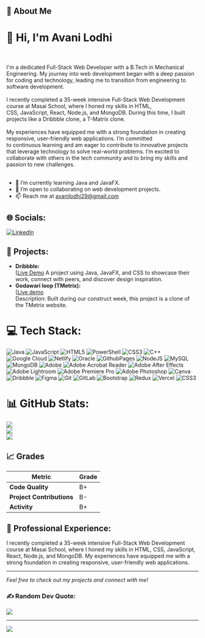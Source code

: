 ## 🚀 About Me
<h1>👋 Hi, I'm Avani Lodhi</h1><br><br> I'm a dedicated Full-Stack Web Developer with a B.Tech in Mechanical Engineering. My journey into web development began with a deep passion for coding and technology, leading me to transition from engineering to software development. <br><br>I recently completed a 35-week intensive Full-Stack Web Development course at Masai School, where I honed my skills in HTML, <br>CSS, JavaScript, React, Node.js, and MongoDB. During this time, I built projects like a Dribbble clone, a T-Matrix clone. <br><br>My experiences have equipped me with a strong foundation in creating responsive, user-friendly web applications. I’m committed <br>to continuous learning and am eager to contribute to innovative projects that leverage technology to solve real-world problems. I’m excited to collaborate with others in the tech community and to bring my skills and passion to new challenges. </br></br>

- 🌱 I’m currently learning Java and JavaFX.
- 💼 I’m open to collaborating on web development projects.
- 📫 Reach me at [avanilodhi29@gmail.com](mailto:avanilodhi29@gmail.com)


## 🌐 Socials:
[![LinkedIn](https://img.shields.io/badge/LinkedIn-%230077B5.svg?logo=linkedin&logoColor=white)](https://linkedin.com/in/https://www.linkedin.com/in/avani-lodhi/) 

## 🧩 Projects:
- **Dribbble:** </br>
      [[Live Demo](https://dribbling-theta.vercel.app/)
      A project using Java, JavaFX, and CSS  to showcase their work, connect with peers, and discover design inspiration.
- **Godawari loop (TMetrix):** </br>
    [[Live demo](https://t-matrix.netlify.app/) </br>
    Description: Built during our construct week, this project is a clone of the TMetrix website.

# 💻 Tech Stack:
![Java](https://img.shields.io/badge/java-%23ED8B00.svg?style=for-the-badge&logo=openjdk&logoColor=white) ![JavaScript](https://img.shields.io/badge/javascript-%23323330.svg?style=for-the-badge&logo=javascript&logoColor=%23F7DF1E) ![HTML5](https://img.shields.io/badge/html5-%23E34F26.svg?style=for-the-badge&logo=html5&logoColor=white) ![PowerShell](https://img.shields.io/badge/PowerShell-%235391FE.svg?style=for-the-badge&logo=powershell&logoColor=white) ![CSS3](https://img.shields.io/badge/css3-%231572B6.svg?style=for-the-badge&logo=css3&logoColor=white) ![C++](https://img.shields.io/badge/c++-%2300599C.svg?style=for-the-badge&logo=c%2B%2B&logoColor=white) ![Google Cloud](https://img.shields.io/badge/GoogleCloud-%234285F4.svg?style=for-the-badge&logo=google-cloud&logoColor=white) ![Netlify](https://img.shields.io/badge/netlify-%23000000.svg?style=for-the-badge&logo=netlify&logoColor=#00C7B7) ![Oracle](https://img.shields.io/badge/Oracle-F80000?style=for-the-badge&logo=oracle&logoColor=white) ![GithubPages](https://img.shields.io/badge/github%20pages-121013?style=for-the-badge&logo=github&logoColor=white) ![NodeJS](https://img.shields.io/badge/node.js-6DA55F?style=for-the-badge&logo=node.js&logoColor=white) ![MySQL](https://img.shields.io/badge/mysql-4479A1.svg?style=for-the-badge&logo=mysql&logoColor=white) ![MongoDB](https://img.shields.io/badge/MongoDB-%234ea94b.svg?style=for-the-badge&logo=mongodb&logoColor=white) ![Adobe](https://img.shields.io/badge/adobe-%23FF0000.svg?style=for-the-badge&logo=adobe&logoColor=white) ![Adobe Acrobat Reader](https://img.shields.io/badge/Adobe%20Acrobat%20Reader-EC1C24.svg?style=for-the-badge&logo=Adobe%20Acrobat%20Reader&logoColor=white) ![Adobe After Effects](https://img.shields.io/badge/Adobe%20After%20Effects-9999FF.svg?style=for-the-badge&logo=Adobe%20After%20Effects&logoColor=white) ![Adobe Lightroom](https://img.shields.io/badge/Adobe%20Lightroom-31A8FF.svg?style=for-the-badge&logo=Adobe%20Lightroom&logoColor=white) ![Adobe Premiere Pro](https://img.shields.io/badge/Adobe%20Premiere%20Pro-9999FF.svg?style=for-the-badge&logo=Adobe%20Premiere%20Pro&logoColor=white) ![Adobe Photoshop](https://img.shields.io/badge/adobe%20photoshop-%2331A8FF.svg?style=for-the-badge&logo=adobe%20photoshop&logoColor=white) ![Canva](https://img.shields.io/badge/Canva-%2300C4CC.svg?style=for-the-badge&logo=Canva&logoColor=white) ![Dribbble](https://img.shields.io/badge/Dribbble-EA4C89?style=for-the-badge&logo=dribbble&logoColor=white) ![Figma](https://img.shields.io/badge/figma-%23F24E1E.svg?style=for-the-badge&logo=figma&logoColor=white) ![Git](https://img.shields.io/badge/git-%23F05033.svg?style=for-the-badge&logo=git&logoColor=white) ![GitLab](https://img.shields.io/badge/gitlab-%23181717.svg?style=for-the-badge&logo=gitlab&logoColor=white) ![Bootstrap](https://img.shields.io/badge/bootstrap-%238511FA.svg?style=for-the-badge&logo=bootstrap&logoColor=white) ![Redux](https://img.shields.io/badge/redux-%23593d88.svg?style=for-the-badge&logo=redux&logoColor=white) ![Vercel](https://img.shields.io/badge/vercel-%23000000.svg?style=for-the-badge&logo=vercel&logoColor=white) ![CSS3](https://img.shields.io/badge/css3-%231572B6.svg?style=for-the-badge&logo=css3&logoColor=white)
# 📊 GitHub Stats:
![](https://github-readme-stats.vercel.app/api?username=avanilodhi&theme=dark&hide_border=false&include_all_commits=false&count_private=true)<br/>
![](https://github-readme-streak-stats.herokuapp.com/?user=avanilodhi&theme=dark&hide_border=false)<br/>
![](https://github-readme-stats.vercel.app/api/top-langs/?username=avanilodhi&theme=dark&hide_border=false&include_all_commits=false&count_private=true&layout=compact)

## 📈 Grades

| Metric                   | Grade  |
|--------------------------|--------|
| **Code Quality**         | B+     |
| **Project Contributions**| B-     |
| **Activity**             | B+     |

## 💼 Professional Experience:
I recently completed a 35-week intensive Full-Stack Web Development course at Masai School, where I honed my skills in HTML, CSS, JavaScript, React, Node.js, and MongoDB. My experiences have equipped me with a strong foundation in creating responsive, user-friendly web applications.




---

*Feel free to check out my projects and connect with me!*

### ✍️ Random Dev Quote:
![](https://quotes-github-readme.vercel.app/api?type=horizontal&theme=dark)



---
[![](https://visitcount.itsvg.in/api?id=avanilodhi&icon=2&color=1)](https://visitcount.itsvg.in)

<!-- Proudly created with GPRM ( https://gprm.itsvg.in ) -->
<!---
avanilodhi/avanilodhi is a ✨ special ✨ repository because its `README.md` (this file) appears on your GitHub profile.
You can click the Preview link to take a look at your changes.
--->

